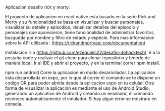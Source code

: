 Aplicacion desafio rick y morty:  

El proyecto de aplicacion en react native esta basado en la serie Rick and Morty y su funcionalidad se basa en visualizar y buscar personajes, visualizar su detalle y episodios, visualizar detalles del episodio y personajes que aparecieron, tiene funcionalidad de administrar favoritos, busqueda por nombre y filtro de estado y especie.
Para mas informacion sobre la API utilizada : (https://rickandmortyapi.com/documentation)

Instalacion
Ir a (https://github.com/ezequielc22/desafio-dohacktech), ir a la pestaña code y realizar el git clone para clonar repositorio y tenerlo de manera local. Ir al IDE y abrir el proyecto, y en la terminal correr npm install.

npm run android
Corre la aplicacion en modo desarrollador.
La aplicacion esta desarrollada en expo, por lo que al correr el comando se te dispone un codigo QR para poder abrirla desde la aplicacion expo en tu celular.
Otra forma de visualizar la aplicacion es mediante el uso de Android Studio, generando un aplicativo de Android y creando un emulador, el comando reconoce automaticamente el emulador.
Si hay algun error se mostrara en consola.
